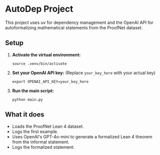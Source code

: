 # AutoDep Project

This project uses uv for dependency management and the OpenAI API for autoformalizing mathematical statements from the ProofNet dataset.

## Setup

1. **Activate the virtual environment:**
   ```
   source .venv/bin/activate
   ```

2. **Set your OpenAI API key:** (Replace `your_key_here` with your actual key)
   ```
   export OPENAI_API_KEY=your_key_here
   ```

3. **Run the main script:**
   ```
   python main.py
   ```

## What it does
- Loads the ProofNet Lean 4 dataset.
- Logs the first example.
- Uses OpenAI's GPT-4o-mini to generate a formalized Lean 4 theorem from the informal statement.
- Logs the formalized statement.



